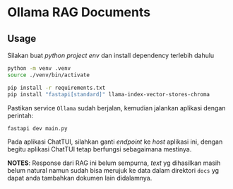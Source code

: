 # Ollama RAG Documents

## Usage

Silakan buat _python project env_ dan install dependency terlebih dahulu

```bash
python -m venv .venv
source ./venv/bin/activate

pip install -r requirements.txt
pip install "fastapi[standard]" llama-index-vector-stores-chroma
```

Pastikan service `Ollama` sudah berjalan, kemudian jalankan aplikasi dengan perintah:

```bash
fastapi dev main.py
```

Pada aplikasi ChatTUI, silahkan ganti _endpoint_ ke _host_ aplikasi ini, dengan begitu aplikasi ChatTUI tetap berfungsi sebagaimana mestinya.

**NOTES**: Response dari RAG ini belum sempurna, _text_ yg dihasilkan masih belum natural namun sudah bisa merujuk ke data dalam direktori `docs` yg dapat anda tambahkan dokumen lain didalamnya.
